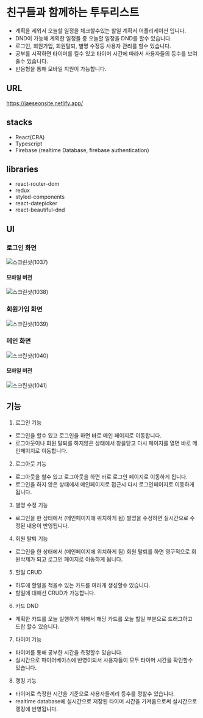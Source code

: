 # 친구들과 함께하는 투두리스트
- 계획을 세워서 오늘할 일정을 체크할수있는 할일 계획서 어플리케이션 입니다.
- DND이 가능해 계획한 일정들 중 오늘할 일정을 DND를 할수 있습니다.
- 로그인, 회원가입, 회원탈퇴, 별명 수정등 사용자 관리를 할수 있습니다.
- 공부를 시작하면 타이머를 킬수 있고 타이머 시간에 따라서 사용자들의 등수를 보여줄수 있습니다.
- 반응형을 통해 모바일 지원이 가능합니다.

## URL
https://jaeseonsite.netlify.app/

## stacks
- React(CRA)
- Typescript
- Firebase (realtime Database, firebase authentication)

## libraries
- react-router-dom
- redux
- styled-components
- react-datepicker
- react-beautiful-dnd

## UI

### 로그인 화면
![스크린샷(1037)](https://user-images.githubusercontent.com/67785334/109589527-cc95ce00-7b4d-11eb-891f-9e3a95e24d34.png)

#### 모바일 버전
![스크린샷(1038)](https://user-images.githubusercontent.com/67785334/109589855-59d92280-7b4e-11eb-917c-ea138289a778.png)

### 회원가입 화면
![스크린샷(1039)](https://user-images.githubusercontent.com/67785334/109589948-7bd2a500-7b4e-11eb-8d58-b31f8edd39d5.png)

### 메인 화면
![스크린샷(1040)](https://user-images.githubusercontent.com/67785334/109589993-8f7e0b80-7b4e-11eb-9141-5fb07421af4c.png)

#### 모바일 버전
![스크린샷(1041)](https://user-images.githubusercontent.com/67785334/109590082-b3d9e800-7b4e-11eb-8354-d0304cb9a481.png)

## 기능
1. 로그인 기능
- 로그인을 할수 있고 로그인을 하면 바로 메인 페이지로 이동합니다.
- 로그아웃이나 회원 탈퇴를 하지않은 상태에서 창을닫고 다시 페이지를 열면 바로 메인페이지로 이동합니다.

2. 로그아웃 기능
- 로그아웃을 할수 있고 로그아웃을 하면 바로 로그인 페이지로 이동하게 됩니다.
- 로그인을 하지 않은 상태에서 메인페이지로 접근시 다시 로그인페이지로 이동하게 됩니다.

3. 별명 수정 기능
- 로그인을 한 상태에서 (메인페이지에 위치하게 됨) 별명을 수정하면 실시간으로 수정된 내용이 반영됩니다.

4. 회원 탈퇴 기능
- 로그인을 한 상태에서 (메인페이지에 위치하게 됨) 회원 탈퇴를 하면 영구적으로 회원삭제가 되고 로그인 페이지로 이동하게 됩니다.

5. 할일 CRUD
- 하루에 할일을 적을수 있는 카드를 여러개 생성할수 있습니다.
- 할일에 대해선 CRUD가 가능합니다.

6. 카드 DND
- 계획한 카드를 오늘 실행하기 위해서 해당 카드를 오늘 할일 부분으로 드래그하고 드랍 할수 있습니다.

7. 타이머 기능
- 타이머를 통해 공부한 시간을 측정할수 있습니다.
- 실시간으로 파이어베이스에 반영이되서 사용자들이 모두 타이머 시간을 확인할수 있습니다.

8. 랭킹 기능
- 타이머로 측정한 시간을 기준으로 사용자들끼리 등수를 정할수 있습니다.
- realtime database에 실시간으로 저장된 타이머 시간을 가져옴으로써 실시간으로 랭킹에 반영됩니다.
